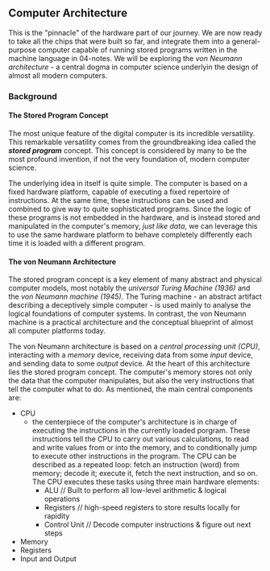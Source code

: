 ## Computer Architecture

This is the "pinnacle" of the hardware part of our journey. We are now ready
to take all the chips that were built so far, and integrate them into a general-
purpose computer capable of running stored programs written in the machine
language in 04-notes. We will be exploring the *von Neumann architecture* - a
central dogma in computer science underlyin the design of almost all modern
computers.

### Background

#### The Stored Program Concept
The most unique feature of the digital computer is its incredible versatility.
This remarkable versatility comes from the groundbreaking idea called the 
***stored program*** concept. This concept is considered by many to be the most
profound invention, if not the very foundation of, modern computer science.

The underlying idea in itself is quite simple. The computer is based on a fixed
hardware platform, capable of executing a fixed repertoire of instructions. At
the same time, these instructions can be used and combined to give way to quite
sophisticated programs. Since the logic of these programs is not embedded in the
hardware, and is instead stored and manipulated in the computer's memory, *just
like data*, we can leverage this to use the same hardware platform to behave
completely differently each time it is loaded with a different program.

#### The von Neumann Architecture
The stored program concept is a key element of many abstract and physical
computer models, most notably the *universal Turing Machine (1936)* and the
*von Neumann machine (1945)*. The Turing machine - an abstract artifact describing
a deceptively simple computer - is used mainly to analyse the logical foundations
of computer systems. In contrast, the von Neumann machine is a practical
architecture and the conceptual blueprint of almost all computer platforms today.

The von Neumann architecture is based on a *central processing unit (CPU)*, 
interacting with a *memory* device, receiving data from some *input* device, and
sending data to some *output* device. At the heart of this architecture lies
the stored program concept. The computer's memory stores not only the data that
the computer manipulates, but also the very instructions that tell the computer
what to do. As mentioned, the main central components are:
- CPU
    - the centerpiece of the computer's architecture is in charge of executing the instructions in the currently loaded porgram. These instructions tell the CPU to carry out various calculations, to read and write values from or into the memory, and to conditionally jump to execute other instructions in the program. The CPU can be described as a repeated loop: fetch an instruction (word) from memory; decode it; execute it, fetch the next instruction, and so on. The CPU executes these tasks using three main hardware elements:
        - ALU   // Built to perform all low-level arithmetic & logical operations
        - Registers // high-speed registers to store results locally for rapidity
        - Control Unit  // Decode computer instructions & figure out next steps
- Memory
- Registers
- Input and Output

